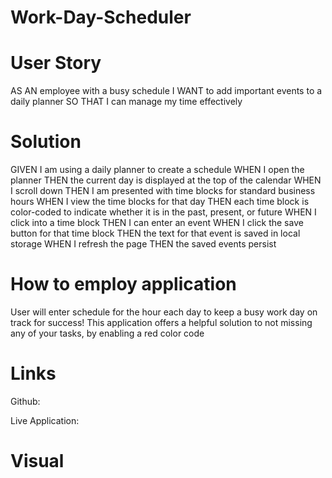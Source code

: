 # Work-Day-Scheduler

# User Story

AS AN employee with a busy schedule
I WANT to add important events to a daily planner
SO THAT I can manage my time effectively

# Solution

GIVEN I am using a daily planner to create a schedule
WHEN I open the planner
THEN the current day is displayed at the top of the calendar
WHEN I scroll down
THEN I am presented with time blocks for standard business hours
WHEN I view the time blocks for that day
THEN each time block is color-coded to indicate whether it is in the past, present, or future
WHEN I click into a time block
THEN I can enter an event
WHEN I click the save button for that time block
THEN the text for that event is saved in local storage
WHEN I refresh the page
THEN the saved events persist

# How to employ application 

User will enter schedule for the hour each day to keep a busy work day on track for success! This application offers a helpful solution to not missing any of your tasks, by enabling a red color code


# Links 

Github:

Live Application: 

# Visual









